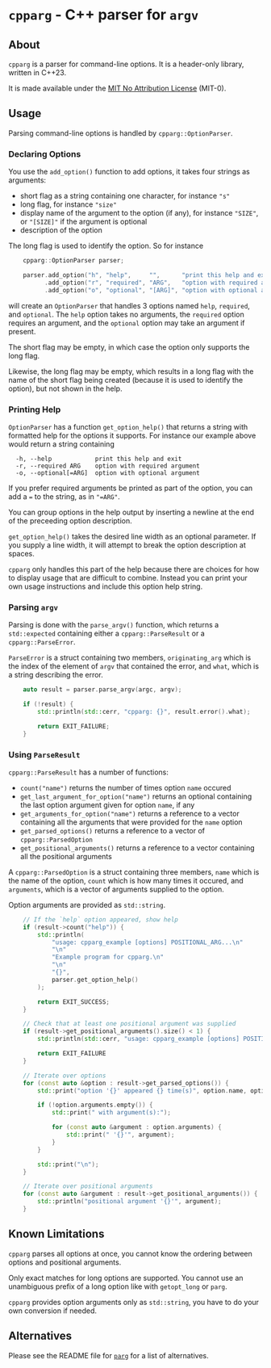 # `cpparg` - C++ parser for `argv`

## About

`cpparg` is a parser for command-line options. It is a header-only library,
written in C++23.

It is made available under the [MIT No Attribution License](LICENSE) (MIT-0).

## Usage

Parsing command-line options is handled by `cpparg::OptionParser`.

### Declaring Options

You use the `add_option()` function to add options, it takes four strings
as arguments:

  - short flag as a string containing one character, for instance `"s"`
  - long flag, for instance `"size"`
  - display name of the argument to the option (if any), for instance
    `"SIZE"`, or `"[SIZE]"` if the argument is optional
  - description of the option

The long flag is used to identify the option. So for instance

```cpp
    cpparg::OptionParser parser;

    parser.add_option("h", "help",     "",      "print this help and exit")
          .add_option("r", "required", "ARG",   "option with required argument")
          .add_option("o", "optional", "[ARG]", "option with optional argument");
```

will create an `OptionParser` that handles 3 options named `help`,
`required`, and `optional`. The `help` option takes no arguments, the
`required` option requires an argument, and the `optional` option may
take an argument if present.

The short flag may be empty, in which case the option only supports the
long flag.

Likewise, the long flag may be empty, which results in a long flag with
the name of the short flag being created (because it is used to identify
the option), but not shown in the help.

### Printing Help

`OptionParser` has a function `get_option_help()` that returns a string
with formatted help for the options it supports. For instance our example
above would return a string containing

```
  -h, --help            print this help and exit
  -r, --required ARG    option with required argument
  -o, --optional[=ARG]  option with optional argument
```

If you prefer required arguments be printed as part of the option, you can
add a `=` to the string, as in `"=ARG"`.

You can group options in the help output by inserting a newline at the end
of the preceeding option description.

`get_option_help()` takes the desired line width as an optional parameter.
If you supply a line width, it will attempt to break the option description
at spaces.

`cpparg` only handles this part of the help because there are choices for
how to display usage that are difficult to combine. Instead you can print
your own usage instructions and include this option help string.

### Parsing `argv`

Parsing is done with the `parse_argv()` function, which returns a
`std::expected` containing either a `cpparg::ParseResult` or a
`cpparg::ParseError`.

`ParseError` is a struct containing two members, `originating_arg` which is
the index of the element of `argv` that contained the error, and `what`,
which is a string describing the error.

```cpp
    auto result = parser.parse_argv(argc, argv);

    if (!result) {
        std::println(std::cerr, "cpparg: {}", result.error().what);

        return EXIT_FAILURE;
    }
```

### Using `ParseResult`

`cpparg::ParseResult` has a number of functions:

  - `count("name")` returns the number of times option `name` occured
  - `get_last_argument_for_option("name")` returns an optional containing
    the last option argument given for option `name`, if any
  - `get_arguments_for_option("name")` returns a reference to a vector
    containing all the arguments that were provided for the `name` option
  - `get_parsed_options()` returns a reference to a vector of
    `cpparg::ParsedOption`
  - `get_positional_arguments()` returns a reference to a vector containing
    all the positional arguments

A `cpparg::ParsedOption` is a struct containing three members, `name` which
is the name of the option, `count` which is how many times it occured, and
`arguments`, which is a vector of arguments supplied to the option.

Option arguments are provided as `std::string`.

```cpp
    // If the `help` option appeared, show help
    if (result->count("help")) {
        std::println(
            "usage: cpparg_example [options] POSITIONAL_ARG...\n"
            "\n"
            "Example program for cpparg.\n"
            "\n"
            "{}",
            parser.get_option_help()
        );

        return EXIT_SUCCESS;
    }

    // Check that at least one positional argument was supplied
    if (result->get_positional_arguments().size() < 1) {
        std::println(std::cerr, "usage: cpparg_example [options] POSITIONAL_ARG...\n");

        return EXIT_FAILURE
    }

    // Iterate over options
    for (const auto &option : result->get_parsed_options()) {
        std::print("option '{}' appeared {} time(s)", option.name, option.count);

        if (!option.arguments.empty()) {
            std::print(" with argument(s):");

            for (const auto &argument : option.arguments) {
                std::print(" '{}'", argument);
            }
        }

        std::print("\n");
    }

    // Iterate over positional arguments
    for (const auto &argument : result->get_positional_arguments()) {
        std::println("positional argument '{}'", argument);
    }
```

## Known Limitations

`cpparg` parses all options at once, you cannot know the ordering between
options and positional arguments.

Only exact matches for long options are supported. You cannot use an
unambiguous prefix of a long option like with `getopt_long` or `parg`.

`cpparg` provides option arguments only as `std::string`, you have to
do your own conversion if needed.

## Alternatives

Please see the README file for [`parg`][parg] for a list of alternatives.

[parg]: https://github.com/jibsen/parg
